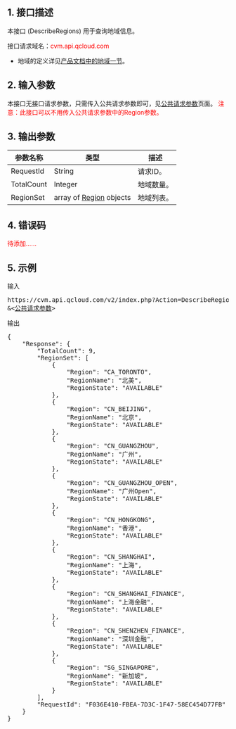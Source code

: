## 1. 接口描述

本接口 (DescribeRegions) 用于查询地域信息。

接口请求域名：<font style="color:red">cvm.api.qcloud.com</font>

* 地域的定义详见[产品文档中的地域一节](https://cloud.tencent.com/doc/product/213/497#2.-.E5.8F.AF.E7.94.A8.E5.8C.BA)。

## 2. 输入参数

本接口无接口请求参数，只需传入公共请求参数即可，见[公共请求参数](/document/api/213/6976)页面。
<font style="color:red">注意：此接口可以不用传入公共请求参数中的Region参数。</font>


## 3. 输出参数

| 参数名称 | 类型 | 描述 |
|---------|---------|---------|
| RequestId| String| 请求ID。|
| TotalCount| Integer| 地域数量。|
| RegionSet| array of [Region]() objects| 地域列表。|


## 4. 错误码

<font style="color:red">待添加......</font>


## 5. 示例

输入

<pre>
https://cvm.api.qcloud.com/v2/index.php?Action=DescribeRegions
&<<a href="https://cloud.tencent.com/doc/api/229/6976">公共请求参数</a>>
</pre>

输出

<pre>
{
    "Response": {
        "TotalCount": 9,
        "RegionSet": [
            {
                "Region": "CA_TORONTO",
                "RegionName": "北美",
                "RegionState": "AVAILABLE"
            },
            {
                "Region": "CN_BEIJING",
                "RegionName": "北京",
                "RegionState": "AVAILABLE"
            },
            {
                "Region": "CN_GUANGZHOU",
                "RegionName": "广州",
                "RegionState": "AVAILABLE"
            },
            {
                "Region": "CN_GUANGZHOU_OPEN",
                "RegionName": "广州Open",
                "RegionState": "AVAILABLE"
            },
            {
                "Region": "CN_HONGKONG",
                "RegionName": "香港",
                "RegionState": "AVAILABLE"
            },
            {
                "Region": "CN_SHANGHAI",
                "RegionName": "上海",
                "RegionState": "AVAILABLE"
            },
            {
                "Region": "CN_SHANGHAI_FINANCE",
                "RegionName": "上海金融",
                "RegionState": "AVAILABLE"
            },
            {
                "Region": "CN_SHENZHEN_FINANCE",
                "RegionName": "深圳金融",
                "RegionState": "AVAILABLE"
            },
            {
                "Region": "SG_SINGAPORE",
                "RegionName": "新加坡",
                "RegionState": "AVAILABLE"
            }
        ],
        "RequestId": "F036E410-FBEA-7D3C-1F47-58EC454D77FB"
    }
}
</pre>